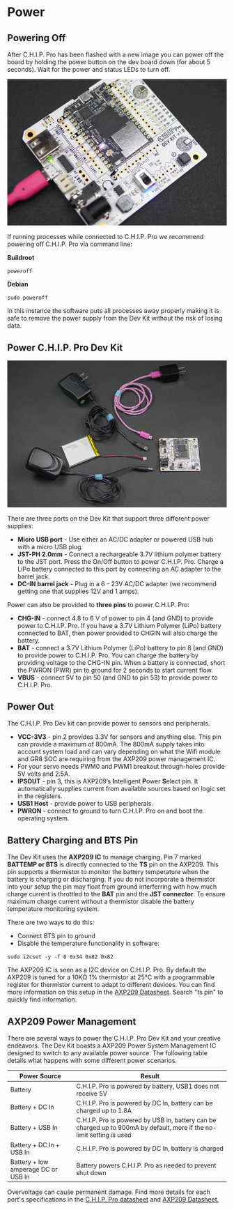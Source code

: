 # Power

## Powering Off

After C.H.I.P. Pro has been flashed with a new image you can power off the board by holding the power button on the dev board down (for about 5 seconds). Wait for the power and status LEDs to turn off.

![power off button](images/poweroffB.gif)

If running processes while connected to C.H.I.P. Pro we recommend powering off C.H.I.P. Pro via command line:

**Buildroot**

```
poweroff
```

**Debian**

```
sudo poweroff
```

In this instance the software puts all processes away properly making it is safe to remove the power supply from the Dev Kit without the risk of losing data.

## Power C.H.I.P. Pro Dev Kit

![image page](images/powerIn.jpg)

There are three ports on the Dev Kit that support three different power supplies:

* **Micro USB port** - Use either an AC/DC adapter or powered USB hub with a micro USB plug.
* **JST-PH 2.0mm** - Connect a rechargeable 3.7V lithium polymer battery to the JST port. Press the On/Off button to power C.H.I.P. Pro. Charge a LiPo battery connected to this port by connecting an AC adapter to the barrel jack.
* **DC-IN barrel jack** - Plug in a 6 - 23V AC/DC adapter (we recommend getting one that supplies 12V and 1 amps).

Power can also be provided to **three pins** to power C.H.I.P. Pro:

* **CHG-IN** - connect 4.8 to 6 V of power to pin 4 (and GND) to provide power to C.H.I.P. Pro. If you have a 3.7V Lithium Polymer (LiPo) battery connected to BAT, then power provided to CHGIN will also charge the battery.
* **BAT** - connect a 3.7V Lithium Polymer (LiPo) battery to pin 8 (and GND) to provide power to C.H.I.P. Pro. You can charge the battery by providing voltage to the CHG-IN pin. When a battery is connected, short the PWRON (PWR) pin to ground for 2 seconds to start current flow.
* **VBUS** - connect 5V to pin 50 (and GND to pin 53) to provide power to C.H.I.P. Pro.

## Power Out

The C.H.I.P. Pro Dev kit can provide power to sensors and peripherals.

* **VCC-3V3** - pin 2 provides 3.3V for sensors and anything else. This pin can provide a maximum of 800mA. The 800mA supply takes into account system load and can vary depending on what the Wifi module and GR8 SOC are requiring from the AXP209 power management IC.
* For your servo needs PWM0 and PWM1 breakout through-holes provide 5V volts and 2.5A.
* **IPSOUT** - pin 3, this is AXP209’s **I**ntelligent **P**ower **S**elect pin. It automatically supplies current from available sources based on logic set in the registers.
* **USB1 Host** - provide power to USB peripherals.
* **PWRON** - connect to ground to turn C.H.I.P. Pro on and boot the operating system.

## Battery Charging and BTS Pin

The Dev Kit uses the **AXP209 IC** to manage charging. Pin 7 marked **BATTEMP or BTS** is directly connected to the **TS** pin on the AXP209. This pin supports a thermistor to monitor the battery temperature when the battery is charging or discharging.  If you do not incorporate a thermistor into your setup the pin may float from ground interferring with how much charge current is throttled to the **BAT** pin and the **JST connector**. To ensure maximum charge current without a thermistor disable the battery temperature monitoring system.

There are two ways to do this:

* Connect BTS pin to ground
* Disable the temperature functionality in software:

```shell
sudo i2cset -y -f 0 0x34 0x82 0x82
```

The AXP209 IC is seen as a I2C device on C.H.I.P. Pro. By default the AXP209 is tuned for a 10KΩ 1% thermistor at 25°C with a programmable register for thermistor current to adapt to different devices. You can find more information on this setup in the [AXP209 Datasheet](https://github.com/NextThingCo/CHIP-Hardware/blob/master/CHIP%5Bv1_0%5D/CHIPv1_0-BOM-Datasheets/AXP209_Datasheet_v1.0en.pdf). Search "ts pin" to quickly find information.

## AXP209 Power Management

There are several ways to power the C.H.I.P. Pro Dev Kit and your creative endeavors. The Dev Kit boasts a AXP209 Power System Management IC designed to switch to any available power source. The following table details what happens with some different power scenarios.

Power Source | Result
----|----
Battery | C.H.I.P. Pro is powered by battery, USB1 does not receive 5V
Battery + DC In | C.H.I.P. Pro is powered by DC In, battery can be charged up to 1.8A
Battery + USB In | C.H.I.P. Pro is powered by USB in, battery can be charged up to 900mA by default, more if the no-limit setting is used
Battery + DC In + USB In | C.H.I.P. Pro is powered by DC In, battery is charged
Battery + low amperage DC or USB In | Battery powers C.H.I.P. Pro as needed to prevent shut down

Overvoltage can cause permanent damage. Find more details for each port's specifications in the [C.H.I.P. Pro datasheet](https://github.com/NextThingCo/CHIP_Pro-Hardware/blob/master/v0.9/Datasheets/CHIP_PRO_Datasheet_v1.0.pdf) and [AXP209 Datasheet.](https://github.com/NextThingCo/CHIP-Hardware/blob/master/CHIP%5Bv1_0%5D/CHIPv1_0-BOM-Datasheets/AXP209_Datasheet_v1.0en.pdf)
